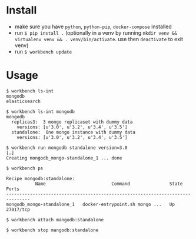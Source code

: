 # Install
- make sure you have `python`, `python-pip`, `docker-compose` installed
- run `$ pip install .` 
  (optionally in a venv by running `mkdir venv && virtualenv venv && . venv/bin/activate`. use then `deactivate` to exit venv)
- run `$ workbench update`

# Usage

```
$ workbench ls-int
mongodb
elasticsearch

$ workbench ls-int mongodb
mongodb
  replicas3:  3 mongo replicaset with dummy data
    versions: [u'3.0', u'3.2', u'3.4', u'3.5']
  standalone:  One mongo instance with dummy data
    versions: [u'3.0', u'3.2', u'3.4', u'3.5']

$ workbench run mongodb standalone version=3.0
[…]
Creating mongodb_mongo-standalone_1 ... done

$ workbench ps

Recipe mongodb:standalone:
           Name                         Command               State     Ports
-------------------------------------------------------------------------------
mongodb_mongo-standalone_1   docker-entrypoint.sh mongo ...   Up      27017/tcp

$ workbench attach mangodb:standalone

$ workbench stop mangodb:standalone
```
